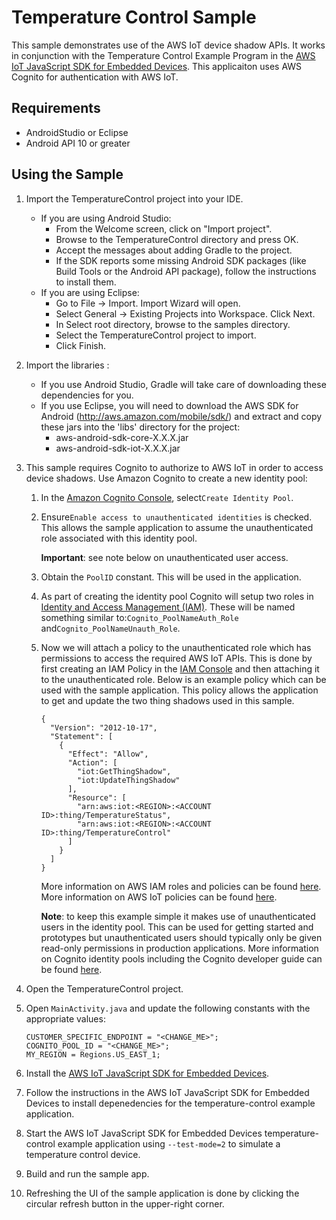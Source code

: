 # Temperature Control Sample

This sample demonstrates use of the AWS IoT device shadow APIs.  It works in conjunction with the Temperature Control Example Program in the [AWS IoT JavaScript SDK for Embedded Devices](https://github.com/aws/aws-iot-device-sdk-js).  This applicaiton uses AWS Cognito for authentication with AWS IoT.

## Requirements

* AndroidStudio or Eclipse
* Android API 10 or greater

## Using the Sample

1. Import the TemperatureControl project into your IDE.
   - If you are using Android Studio:
      * From the Welcome screen, click on "Import project".
      * Browse to the TemperatureControl directory and press OK.
	  * Accept the messages about adding Gradle to the project.
	  * If the SDK reports some missing Android SDK packages (like Build Tools or the Android API package), follow the instructions to install them.
   - If you are using Eclipse:
      * Go to File -> Import. Import Wizard will open.
      * Select General -> Existing Projects into Workspace. Click Next.
      * In Select root directory, browse to the samples directory.
      * Select the TemperatureControl project to import.
      * Click Finish.
	  
1. Import the libraries :
   - If you use Android Studio, Gradle will take care of downloading these dependencies for you.
   - If you use Eclipse, you will need to download the AWS SDK for Android (http://aws.amazon.com/mobile/sdk/) and extract and copy these jars into the 'libs' directory for the project:
      * aws-android-sdk-core-X.X.X.jar
      * aws-android-sdk-iot-X.X.X.jar

1. This sample requires Cognito to authorize to AWS IoT in order to access device shadows. Use Amazon Cognito to create a new identity pool:
    1. In the [Amazon Cognito Console](https://console.aws.amazon.com/cognito/), select`Create Identity Pool`.
    1. Ensure`Enable access to unauthenticated identities` is checked. This allows the sample application to assume the unauthenticated role associated with this identity pool.
    
        **Important**: see note below on unauthenticated user access.
        
    1. Obtain the `PoolID` constant.  This will be used in the application.
    1. As part of creating the identity pool Cognito will setup two roles in [Identity and Access Management (IAM)](https://console.aws.amazon.com/iam/home#roles).  These will be named something similar to:`Cognito_PoolNameAuth_Role` and`Cognito_PoolNameUnauth_Role`.
    1. Now we will attach a policy to the unauthenticated role which has permissions to access the required AWS IoT APIs.  This is done by first creating an IAM Policy in the [IAM Console](https://console.aws.amazon.com/iam/home#policies) and then attaching it to the unauthenticated role.  Below is an example policy which can be used with the sample application.  This policy allows the application to get and update the two thing shadows used in this sample.

    	```
    	{
          "Version": "2012-10-17",
          "Statement": [
            {
              "Effect": "Allow",
              "Action": [
                "iot:GetThingShadow",
                "iot:UpdateThingShadow"
              ],
              "Resource": [
                "arn:aws:iot:<REGION>:<ACCOUNT ID>:thing/TemperatureStatus",
                "arn:aws:iot:<REGION>:<ACCOUNT ID>:thing/TemperatureControl"
              ]
            }
          ]
        }
    	```

        More information on AWS IAM roles and policies can be found [here](http://docs.aws.amazon.com/IAM/latest/UserGuide/access_policies_manage.html).  More information on AWS IoT policies can be found [here](http://docs.aws.amazon.com/iot/latest/developerguide/authorization.html).
    
        **Note**: to keep this example simple it makes use of unauthenticated users in the identity pool.  This can be used for getting started and prototypes but unauthenticated users should typically only be given read-only permissions in production applications.  More information on Cognito identity pools including the Cognito developer guide can be found [here](http://aws.amazon.com/cognito/).

1. Open the TemperatureControl project.

1. Open `MainActivity.java` and update the following constants with the appropriate values:

	```
	CUSTOMER_SPECIFIC_ENDPOINT = "<CHANGE_ME>";
	COGNITO_POOL_ID = "<CHANGE_ME>";
	MY_REGION = Regions.US_EAST_1;
	```

1. Install the [AWS IoT JavaScript SDK for Embedded Devices](https://github.com/aws/aws-iot-device-sdk-js).

1. Follow the instructions in the AWS IoT JavaScript SDK for Embedded Devices to install depenedencies for the temperature-control example application.

1. Start the AWS IoT JavaScript SDK for Embedded Devices temperature-control example application using `--test-mode=2` to simulate a temperature control device.

1. Build and run the sample app.

1. Refreshing the UI of the sample application is done by clicking the circular refresh button in the upper-right corner.
